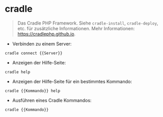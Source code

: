 # cradle

> Das Cradle PHP Framework.
> Siehe `cradle-install`, `cradle-deploy`, etc. für zusätzliche Informationen.
> Mehr Informationen: <https://cradlephp.github.io>.

- Verbinden zu einem Server:

`cradle connect {{Server}}`

- Anzeigen der Hilfe-Seite:

`cradle help`

- Anzeigen der Hilfe-Seite für ein bestimmtes Kommando:

`cradle {{Kommando}} help`

- Ausführen eines Cradle Kommandos:

`cradle {{Kommando}}`
